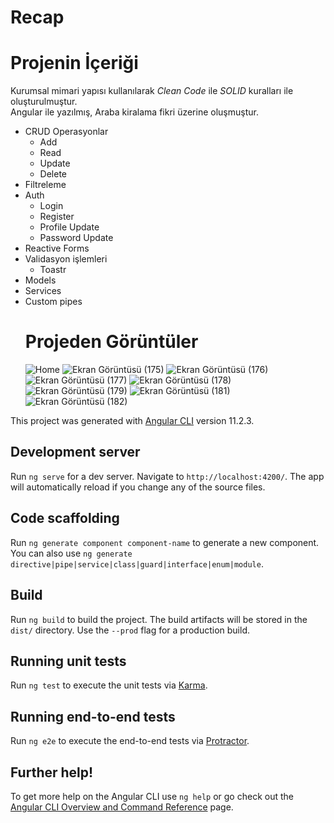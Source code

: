 # Recap
 
# Projenin İçeriği
Kurumsal mimari yapısı kullanılarak *Clean Code* ile *SOLID* kuralları ile oluşturulmuştur.<br/> Angular ile yazılmış, Araba kiralama fikri üzerine oluşmuştur.
- CRUD Operasyonlar
  - Add
  - Read
  - Update
  - Delete
- Filtreleme
- Auth
  - Login
  - Register
  - Profile Update
  - Password Update
- Reactive Forms
- Validasyon işlemleri
  - Toastr
- Models
- Services
- Custom pipes
  # Projeden Görüntüler 
  ![Home](https://user-images.githubusercontent.com/73500636/115147613-8399ca80-a064-11eb-8729-01e0e6fd6a6a.png)
  ![Ekran Görüntüsü (175)](https://user-images.githubusercontent.com/73500636/115147640-a0360280-a064-11eb-8103-cfb78f53bb06.png)
  ![Ekran Görüntüsü (176)](https://user-images.githubusercontent.com/73500636/115147667-c0fe5800-a064-11eb-9519-c71218748a77.png)
  ![Ekran Görüntüsü (177)](https://user-images.githubusercontent.com/73500636/115147685-dbd0cc80-a064-11eb-8a97-a2331aa4c39d.png)
  ![Ekran Görüntüsü (178)](https://user-images.githubusercontent.com/73500636/115147689-e7bc8e80-a064-11eb-8ac0-7e9aeb9e32bc.png)
  ![Ekran Görüntüsü (179)](https://user-images.githubusercontent.com/73500636/115147691-ebe8ac00-a064-11eb-87f3-2ea023b91a9e.png)
  ![Ekran Görüntüsü (181)](https://user-images.githubusercontent.com/73500636/115147694-f0ad6000-a064-11eb-9399-16066ccd0295.png)
  ![Ekran Görüntüsü (182)](https://user-images.githubusercontent.com/73500636/115147709-fe62e580-a064-11eb-94ff-8e7ba69581fa.png)




  



 
  




This project was generated with [Angular CLI](https://github.com/angular/angular-cli) version 11.2.3.

## Development server

Run `ng serve` for a dev server. Navigate to `http://localhost:4200/`. The app will automatically reload if you change any of the source files.

## Code scaffolding

Run `ng generate component component-name` to generate a new component. You can also use `ng generate directive|pipe|service|class|guard|interface|enum|module`.

## Build

Run `ng build` to build the project. The build artifacts will be stored in the `dist/` directory. Use the `--prod` flag for a production build.

## Running unit tests

Run `ng test` to execute the unit tests via [Karma](https://karma-runner.github.io).

## Running end-to-end tests

Run `ng e2e` to execute the end-to-end tests via [Protractor](http://www.protractortest.org/).


## Further help!


To get more help on the Angular CLI use `ng help` or go check out the [Angular CLI Overview and Command Reference](https://angular.io/cli) page.
